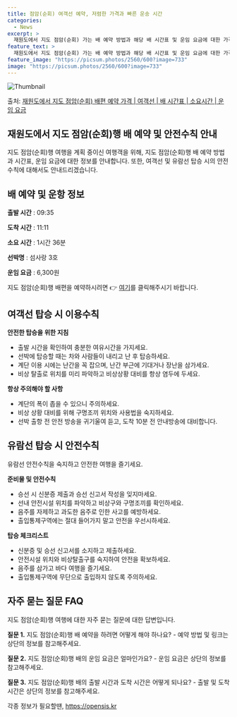 ```yaml
---
title: 점암(순회) 여객선 예약, 저렴한 가격과 빠른 운송 시간
categories:
  - News
excerpt: >
  재원도에서 지도 점암(순회) 가는 배 예약 방법과 해당 배 시간표 및 운임 요금에 대한 가격 정보를 안내 드리겠습니다. 안전하고 재밋는 지도 점암(순회)행 여행을 위해 아래 정보 참고하시기 바랍니다. 지도 점암(순회)행 배편 예약하기 👈 클릭재원도에서 지도 점암(순회)행 배 시간표출발 시간도착 시간소요 시간선박명요금09:3511:111시간 36분섬사랑 3호6,300원지도 점암(순회)행 배편 예약하기 👈 클릭재원도에서 지도 점암(순회)행 여객선 탑승 시 이용수칙여객선에 탑승하기 전 반드시 숙지해야 할 안전수칙을 확인해보세요. 이용수칙 안내 안전한 탑승을 위한 지침 - 재원도에서 지도 점암(순회)행 배 출항시간을 확인하여 충분한 여유시간을 가지세요. - 선박에 탑승할 때는 차와 사람들이 내리고 난 후 탑승하..
feature_text: >
  재원도에서 지도 점암(순회) 가는 배 예약 방법과 해당 배 시간표 및 운임 요금에 대한 가격 정보를 안내 드리겠습니다. 안전하고 재밋는 지도 점암(순회)행 여행을 위해 아래 정보 참고하시기 바랍니다. 지도 점암(순회)행 배편 예약하기 👈 클릭재원도에서 지도 점암(순회)행 배 시간표출발 시간도착 시간소요 시간선박명요금09:3511:111시간 36분섬사랑 3호6,300원지도 점암(순회)행 배편 예약하기 👈 클릭재원도에서 지도 점암(순회)행 여객선 탑승 시 이용수칙여객선에 탑승하기 전 반드시 숙지해야 할 안전수칙을 확인해보세요. 이용수칙 안내 안전한 탑승을 위한 지침 - 재원도에서 지도 점암(순회)행 배 출항시간을 확인하여 충분한 여유시간을 가지세요. - 선박에 탑승할 때는 차와 사람들이 내리고 난 후 탑승하..
feature_image: "https://picsum.photos/2560/600?image=733"
image: "https://picsum.photos/2560/600?image=733"
---
```


![Thumbnail](https://img1.daumcdn.net/thumb/R800x0/?scode=mtistory2&fname=https%3A%2F%2Fblog.kakaocdn.net%2Fdn%2Fb9wE8j%2FbtsHCstLXVp%2FS6S9ZKI8SOPA8xDmVns9S0%2Fimg.webp)

<p>출처: <a href="https://opensis.kr/entry/%EC%9E%AC%EC%9B%90%EB%8F%84%EC%97%90%EC%84%9C-%EC%A7%80%EB%8F%84-%EC%A0%90%EC%95%94%EC%88%9C%ED%9A%8C-%EB%B0%B0%ED%8E%B8-%EC%98%88%EC%95%BD-%EA%B0%80%EA%B2%A9-%EC%97%AC%EA%B0%9D%EC%84%A0-%EB%B0%B0-%EC%8B%9C%EA%B0%84%ED%91%9C-%EC%86%8C%EC%9A%94%EC%8B%9C%EA%B0%84-%EC%9A%B4%EC%9E%84-%EC%9A%94%EA%B8%88" rel="dofollow">재원도에서 지도 점암(순회) 배편 예약 가격 | 여객선 | 배 시간표 | 소요시간 | 운임 요금</a> </p>

## 재원도에서 지도 점암(순회)행 배 예약 및 안전수칙 안내

지도 점암(순회)행 여행을 계획 중이신 여행객을 위해, 지도 점암(순회)행 배 예약 방법과 시간표, 운임 요금에 대한 정보를 안내합니다.
또한, 여객선 및 유람선 탑승 시의 안전수칙에 대해서도 안내드리겠습니다.

## 배 예약 및 운항 정보

**출발 시간** : 09:35

**도착 시간** : 11:11

**소요 시간** : 1시간 36분

**선박명** : 섬사랑 3호

**운임 요금** : 6,300원

지도 점암(순회)행 배편을 예약하시려면 👉 [여기](링크주소)를 클릭해주시기 바랍니다.

## 여객선 탑승 시 이용수칙

**안전한 탑승을 위한 지침**

  * 출발 시간을 확인하여 충분한 여유시간을 가지세요.
  * 선박에 탑승할 때는 차와 사람들이 내리고 난 후 탑승하세요.
  * 계단 이용 시에는 난간을 꼭 잡으며, 난간 부근에 기대거나 장난을 삼가세요.
  * 비상 탈출로 위치를 미리 파악하고 비상상황 대비를 항상 염두에 두세요.

**항상 주의해야 할 사항**

  * 계단의 폭이 좁을 수 있으니 주의하세요.
  * 비상 상황 대비를 위해 구명조끼 위치와 사용법을 숙지하세요.
  * 선박 출항 전 안전 방송을 귀기울여 듣고, 도착 10분 전 안내방송에 대비합니다.

## 유람선 탑승 시 안전수칙

유람선 안전수칙을 숙지하고 안전한 여행을 즐기세요.

**준비물 및 안전수칙**

  * 승선 시 신분증 제출과 승선 신고서 작성을 잊지마세요.
  * 선내 안전시설 위치를 파악하고 비상구와 구명조끼를 확인하세요.
  * 음주를 자제하고 과도한 음주로 인한 사고를 예방하세요.
  * 출입통제구역에는 절대 들어가지 말고 안전을 우선시하세요.

**탑승 체크리스트**

  * 신분증 및 승선 신고서를 소지하고 제출하세요.
  * 안전시설 위치와 비상탈출구를 숙지하여 안전을 확보하세요.
  * 음주를 삼가고 바다 여행을 즐기세요.
  * 출입통제구역에 무단으로 출입하지 않도록 주의하세요.

## 자주 묻는 질문 FAQ

지도 점암(순회)행 여행에 대한 자주 묻는 질문에 대한 답변입니다.

**질문 1.** 지도 점암(순회)행 배 예약을 하려면 어떻게 해야 하나요? - 예약 방법 및 링크는 상단의 정보를 참고해주세요.

**질문 2.** 지도 점암(순회)행 배의 운임 요금은 얼마인가요? - 운임 요금은 상단의 정보를 참고해주세요.

**질문 3.** 지도 점암(순회)행 배의 출발 시간과 도착 시간은 어떻게 되나요? - 출발 및 도착 시간은 상단의 정보를 참고해주세요.



 

각종 정보가 필요할땐, <a href="https://opensis.kr" rel="dofollow">https://opensis.kr</a>


